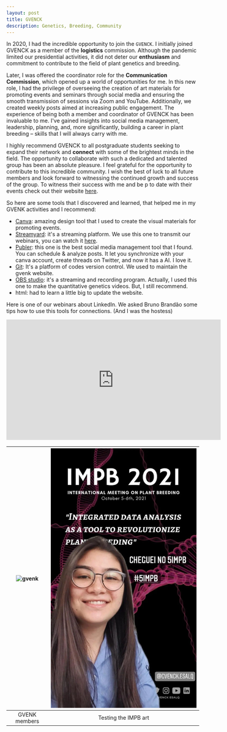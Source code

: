```yaml
---
layout: post
title: GVENCK
description: Genetics, Breeding, Community
---
```


In 2020, I had the incredible opportunity to join the `GVENCK`. I initially joined GVENCK as a member of the **logistics** commission. Although the pandemic limited our presidential activities, it did not deter our **enthusiasm** and commitment to contribute to the field of plant genetics and breeding.

Later, I was offered the coordinator role for the **Communication Commission**, which opened up a world of opportunities for me. In this new role, I had the privilege of overseeing the creation of art materials for promoting events and seminars through social media and ensuring the smooth transmission of sessions via Zoom and YouTube. Additionally, we created weekly posts aimed at increasing public engagement. The experience of being both a member and coordinator of GVENCK has been invaluable to me. I've gained insights into social media management, leadership, planning, and, more significantly, building a career in plant breeding – skills that I will always carry with me.

I highly recommend GVENCK to all postgraduate students seeking to expand their network and **connect** with some of the brightest minds in the field. The opportunity to collaborate with such a dedicated and talented group has been an absolute pleasure. I feel grateful for the opportunity to contribute to this incredible community. I wish the best of luck to all future members and look forward to witnessing the continued growth and success of the group. To witness their success with me and be p to date with their events check out their website [here](https://gvenck.github.io/).

So here are some tools that I discovered and learned, that helped me in my GVENK activities and I recommend:

- [Canva](https://www.canva.com/): amazing design tool that I used to create the visual materials for promoting events.
- [Streamyard](https://streamyard.com): it's a streaming platform. We use this one to transmit our webinars, you can watch it [here](https://youtube.com/playlist?list=PLQgoXUJx1_7leGU4TIrJD094fssUH5WcV).
- [Publer](https://publer.io): this one is the best social media management tool that I found. You can schedule & analyze posts. It let you synchronize with your canva account, create threads on Twitter, and now it has a AI. I love it. 
- [Git](https://github.com): It's a platform of codes version control. We used to maintain the gvenk website.
- [OBS studio](https://obsproject.com/): it's a streaming and recording program. Actually, I used this one to make the quantitative genetics videos. But, I still recommend.
- html: had to learn a little big to update the website.

Here is one of our webinars about LinkedIn. We asked Bruno Brandão some tips how to use this tools for connections. (And I was the hostess)

<iframe width="560" height="315" src="https://www.youtube.com/embed/7X4l1KfQwGQ" title="YouTube video player" frameborder="0" allow="accelerometer; autoplay; clipboard-write; encrypted-media; gyroscope; picture-in-picture; web-share" allowfullscreen></iframe>

| ![](/assets/images/gvenk.JPG "gvenk") | ![](/assets/images/gvenk2.jpeg "IMPB") |
|:---:|:---:|
| GVENK members | Testing the IMPB art |